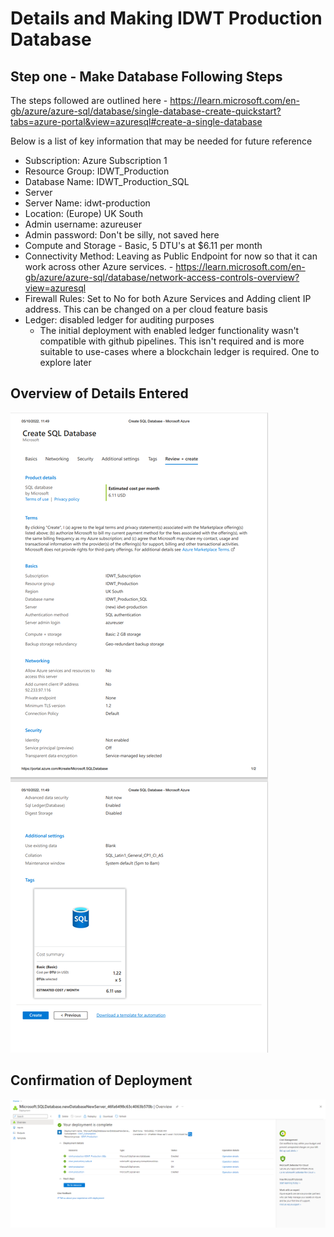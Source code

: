 # Details and Making IDWT Production Database

## Step one - Make Database Following Steps

The steps followed are outlined here - https://learn.microsoft.com/en-gb/azure/azure-sql/database/single-database-create-quickstart?tabs=azure-portal&view=azuresql#create-a-single-database

Below is a list of key information that may be needed for future reference

- Subscription: Azure Subscription 1
- Resource Group: IDWT_Production
- Database Name: IDWT_Production_SQL
- Server
- Server Name: idwt-production
- Location: (Europe) UK South
- Admin username: azureuser
- Admin password: Don't be silly, not saved here
- Compute and Storage - Basic, 5 DTU's at $6.11 per month
- Connectivity Method: Leaving as Public Endpoint for now so that it can work across other Azure services. - https://learn.microsoft.com/en-gb/azure/azure-sql/database/network-access-controls-overview?view=azuresql
- Firewall Rules: Set to No for both Azure Services and Adding client IP address. This can be changed on a per cloud feature basis
- Ledger: disabled ledger for auditing purposes
  - The initial deployment with enabled ledger functionality wasn't compatible with github pipelines. This isn't required and is more suitable to use-cases where a blockchain ledger is required. One to explore later
  
## Overview of Details Entered

![](2022-10-05-11-49-58.png)

## Confirmation of Deployment

![](2022-10-05-11-53-19.png)
